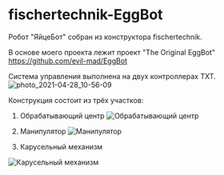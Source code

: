 # fischertechnik-EggBot

Робот "ЯйцеБот" собран из конструктора fischertechnik.

В основе моего проекта лежит проект "The Original EggBot"
https://github.com/evil-mad/EggBot

Система управления выполнена на двух контроллерах TXT.
![photo_2021-04-28_10-56-09](https://user-images.githubusercontent.com/83303841/116367821-63120300-a810-11eb-8406-1c336e8a4dd4.jpg)

Конструкция состоит из трёх участков:
1. Обрабатывающий центр
![Обрабатывающий центр](https://user-images.githubusercontent.com/83303841/116370943-93a76c00-a813-11eb-92ca-a29816418b1c.jpg)

2. Манипулятор
![Манипулятор](https://user-images.githubusercontent.com/83303841/116371011-a3bf4b80-a813-11eb-91d7-726ec79deca5.jpg)

3. Карусельный механизм

![Карусельный механизм](https://user-images.githubusercontent.com/83303841/116371027-a883ff80-a813-11eb-865d-7ca2b09e2031.jpg)


